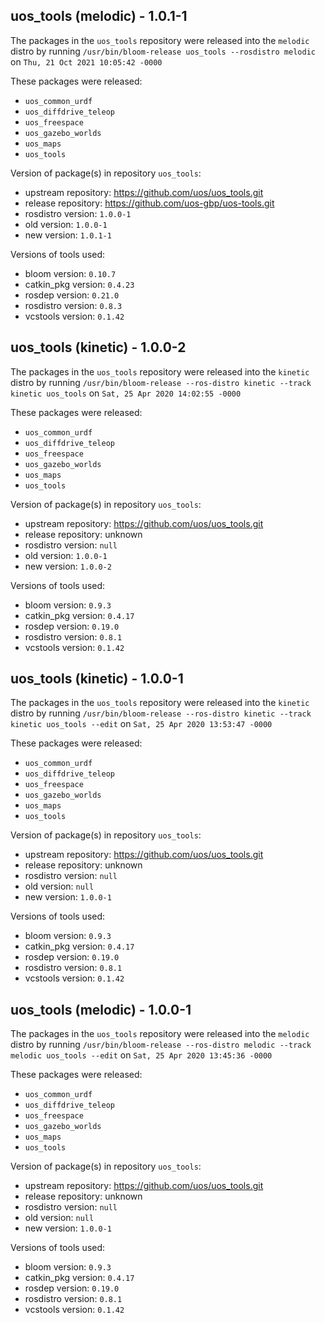 ## uos_tools (melodic) - 1.0.1-1

The packages in the `uos_tools` repository were released into the `melodic` distro by running `/usr/bin/bloom-release uos_tools --rosdistro melodic` on `Thu, 21 Oct 2021 10:05:42 -0000`

These packages were released:
- `uos_common_urdf`
- `uos_diffdrive_teleop`
- `uos_freespace`
- `uos_gazebo_worlds`
- `uos_maps`
- `uos_tools`

Version of package(s) in repository `uos_tools`:

- upstream repository: https://github.com/uos/uos_tools.git
- release repository: https://github.com/uos-gbp/uos-tools.git
- rosdistro version: `1.0.0-1`
- old version: `1.0.0-1`
- new version: `1.0.1-1`

Versions of tools used:

- bloom version: `0.10.7`
- catkin_pkg version: `0.4.23`
- rosdep version: `0.21.0`
- rosdistro version: `0.8.3`
- vcstools version: `0.1.42`


## uos_tools (kinetic) - 1.0.0-2

The packages in the `uos_tools` repository were released into the `kinetic` distro by running `/usr/bin/bloom-release --ros-distro kinetic --track kinetic uos_tools` on `Sat, 25 Apr 2020 14:02:55 -0000`

These packages were released:
- `uos_common_urdf`
- `uos_diffdrive_teleop`
- `uos_freespace`
- `uos_gazebo_worlds`
- `uos_maps`
- `uos_tools`

Version of package(s) in repository `uos_tools`:

- upstream repository: https://github.com/uos/uos_tools.git
- release repository: unknown
- rosdistro version: `null`
- old version: `1.0.0-1`
- new version: `1.0.0-2`

Versions of tools used:

- bloom version: `0.9.3`
- catkin_pkg version: `0.4.17`
- rosdep version: `0.19.0`
- rosdistro version: `0.8.1`
- vcstools version: `0.1.42`


## uos_tools (kinetic) - 1.0.0-1

The packages in the `uos_tools` repository were released into the `kinetic` distro by running `/usr/bin/bloom-release --ros-distro kinetic --track kinetic uos_tools --edit` on `Sat, 25 Apr 2020 13:53:47 -0000`

These packages were released:
- `uos_common_urdf`
- `uos_diffdrive_teleop`
- `uos_freespace`
- `uos_gazebo_worlds`
- `uos_maps`
- `uos_tools`

Version of package(s) in repository `uos_tools`:

- upstream repository: https://github.com/uos/uos_tools.git
- release repository: unknown
- rosdistro version: `null`
- old version: `null`
- new version: `1.0.0-1`

Versions of tools used:

- bloom version: `0.9.3`
- catkin_pkg version: `0.4.17`
- rosdep version: `0.19.0`
- rosdistro version: `0.8.1`
- vcstools version: `0.1.42`


## uos_tools (melodic) - 1.0.0-1

The packages in the `uos_tools` repository were released into the `melodic` distro by running `/usr/bin/bloom-release --ros-distro melodic --track melodic uos_tools --edit` on `Sat, 25 Apr 2020 13:45:36 -0000`

These packages were released:
- `uos_common_urdf`
- `uos_diffdrive_teleop`
- `uos_freespace`
- `uos_gazebo_worlds`
- `uos_maps`
- `uos_tools`

Version of package(s) in repository `uos_tools`:

- upstream repository: https://github.com/uos/uos_tools.git
- release repository: unknown
- rosdistro version: `null`
- old version: `null`
- new version: `1.0.0-1`

Versions of tools used:

- bloom version: `0.9.3`
- catkin_pkg version: `0.4.17`
- rosdep version: `0.19.0`
- rosdistro version: `0.8.1`
- vcstools version: `0.1.42`


